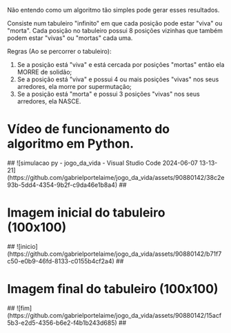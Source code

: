 Não entendo como um algoritmo tão simples pode gerar esses resultados. 

Consiste num tabuleiro "infinito" em que cada posição pode estar "viva" ou "morta". 
Cada posição no tabuleiro possui 8 posições vizinhas que também podem estar "vivas" ou "mortas" cada uma.

Regras (Ao se percorrer o tabuleiro):

1) Se a posição está "viva" e está cercada por posições "mortas" então ela MORRE de solidão;
2) Se a posição está "viva" e possui 4 ou mais posições "vivas" nos seus arredores, ela morre por supermutação;
3) Se a posição está "morta" e possui 3 posições "vivas" nos seus arredores, ela NASCE.

<h1>Vídeo de funcionamento do algoritmo em Python.</h1>
##
![simulacao py - jogo_da_vida - Visual Studio Code 2024-06-07 13-13-21](https://github.com/gabrielportelaime/jogo_da_vida/assets/90880142/38c2e93b-5dd4-4354-9b2f-c9da46e1b8a4)
##
<h1>Imagem inicial do tabuleiro (100x100)</h1>
##
![inicio](https://github.com/gabrielportelaime/jogo_da_vida/assets/90880142/b71f7c50-e0b9-46fd-8133-c0155b4cf2a4)
##
<h1>Imagem final do tabuleiro (100x100)</h1>
##
![fim](https://github.com/gabrielportelaime/jogo_da_vida/assets/90880142/15acf5b3-e2d5-4356-b6e2-f4b1b243d685)
##
